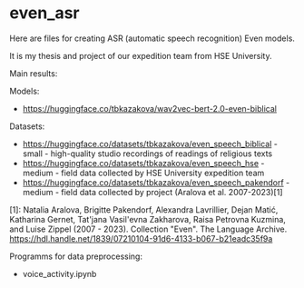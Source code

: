 # even_asr

Here are files for creating ASR (automatic speech recognition) Even models.

It is my thesis and project of our expedition team from HSE University.

Main results:

Models:
- https://huggingface.co/tbkazakova/wav2vec-bert-2.0-even-biblical

Datasets:
- https://huggingface.co/datasets/tbkazakova/even_speech_biblical - small - high-quality studio recordings of readings of religious texts
- https://huggingface.co/datasets/tbkazakova/even_speech_hse - medium - field data collected by HSE University expedition team
- https://huggingface.co/datasets/tbkazakova/even_speech_pakendorf - medium - field data collected by project (Aralova et al. 2007-2023)[1]

[1]: Natalia Aralova, Brigitte Pakendorf, Alexandra Lavrillier, Dejan Matić, Katharina Gernet, Tat'jana Vasil'evna Zakharova, Raisa Petrovna Kuzmina, and Luise Zippel (2007 - 2023). Collection "Even". The Language Archive. https://hdl.handle.net/1839/07210104-91d6-4133-b067-b21eadc35f9a


Programms for data preprocessing:
- voice_activity.ipynb

